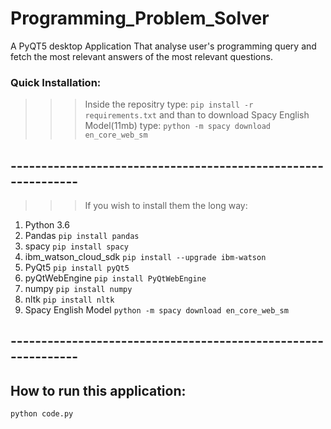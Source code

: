 # Programming_Problem_Solver
A PyQT5 desktop Application That analyse user's programming query and fetch the most relevant answers of the most relevant questions.

### Quick Installation:
>>> Inside the repositry type:
```pip install -r requirements.txt```
 and than to download Spacy English Model(11mb) type:
```python -m spacy download en_core_web_sm``` 
## --------------------------------------------------------------
>>> If you wish to install them the long way:
1) Python 3.6
2) Pandas
```pip install pandas```  
3) spacy
```pip install spacy```  
3) ibm_watson_cloud_sdk
```pip install --upgrade ibm-watson```  
4) PyQt5
```pip install pyQt5```  
5) pyQtWebEngine
```pip install PyQtWebEngine```  
6) numpy
```pip install numpy```  
7) nltk
```pip install nltk```
8) Spacy English Model
```python -m spacy download en_core_web_sm```  
## --------------------------------------------------------------

## How to run this application:
```python code.py```
